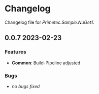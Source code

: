 # Changelog

Changelog file for _Primetec.Sample.NuGet1_.

## 0.0.7 2023-02-23

### Features

- **Common**: Build-Pipeline adjusted

### Bugs

- _no bugs fixed_
